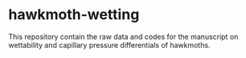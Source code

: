 # hawkmoth-wetting

This repository contain the raw data and codes for the manuscript on wettability and capillary pressure differentials of hawkmoths.
